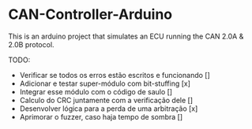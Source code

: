 # CAN-Controller-Arduino
This is an arduino project that simulates an ECU running the CAN 2.0A &amp; 2.0B protocol. 

TODO: 
- Verificar se todos os erros estão escritos e funcionando []
- Adicionar e testar super-módulo com bit-stuffing         [x] 
- Integrar esse módulo com o código de saulo               []
- Calculo do CRC juntamente com a verificação dele         []
- Desenvolver lógica para a perda de uma arbitração        [x]
- Aprimorar o fuzzer, caso haja tempo de sombra            []